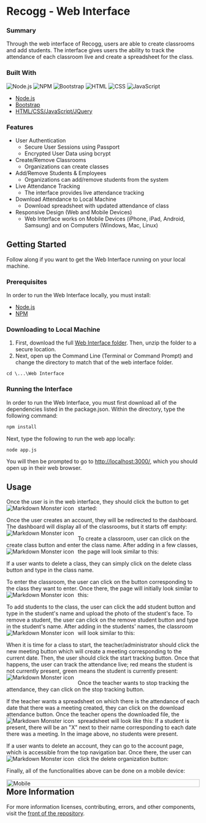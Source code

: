 # Recogg - Web Interface

###  ###

### Summary ###
Through the web interface of Recogg, users are able to create classrooms and add students. The interface gives users the ability to track the attendance of each classroom live and create a spreadsheet for the class.

### Built With
![Node.js](https://img.shields.io/badge/node-%3E%3D10.16.0-green)
![NPM](https://img.shields.io/badge/npm-%3E%3D6.9-orange)
![Bootstrap](https://img.shields.io/badge/bootstrap-%3E%3D4.0-red)
![HTML](https://img.shields.io/badge/HTML-5-yellowgreen)
![CSS](https://img.shields.io/badge/css-3-yellow)
![JavaScript](https://img.shields.io/badge/javascript-%3E%3D8-brightgreen)

* [Node.js](https://nodejs.org/en/)
* [Bootstrap](https://getbootstrap.com)
* [HTML/CSS/JavaScript/JQuery](https://html-css-js.com/)

### Features

* User Authentication
  * Secure User Sessions using Passport
  * Encrypted User Data using bcrypt
* Create/Remove Classrooms
  * Organizations can create classes
* Add/Remove Students & Employees
  * Organizations can add/remove students from the system
* Live Attendance Tracking
  * The interface provides live attendance tracking
* Download Attendance to Local Machine
  * Download spreadsheet with updated attendance of class
* Responsive Design (Web and Mobile Devices)
  * Web Interface works on Mobile Devices (iPhone, iPad, Android, Samsung) and on Computers (Windows, Mac, Linux)

## Getting Started

Follow along if you want to get the Web Interface running on your local machine.

### Prerequisites

In order to run the Web Interface locally, you must install:

* [Node.js](https://nodejs.org/en/download/)
* [NPM](https://www.npmjs.com/get-npm)


### Downloading to Local Machine

1. First, download the full [Web Interface folder](https://github.com/ashayp22/Recogg/tree/master/Web%20Interface). Then, unzip the folder to a secure location.
2. Next, open up the Command Line (Terminal or Command Prompt) and change the directory to match that of the web interface folder.
```
cd \...\Web Interface
```

### Running the Interface

In order to run the Web Interface, you must first download all of the dependencies listed in the package.json. Within the directory, type the following command:

```sh
npm install
```

Next, type the following to run the web app locally:

```
node app.js
```

You will then be prompted to go to [http://localhost:3000/](http://localhost:3000/), which you should open up in their web browser.

## Usage

Once the user is in the web interface, they should click the button to get started:
<img src="screenshots/homepage.JPG" alt="Markdown Monster icon" style="float: left; margin-right: 10px;" />

Once the user creates an account, they will be redirected to the dashboard. The dashboard will display all of the classrooms, but it starts off empty:
<img src="screenshots/dashboard-empty.JPG" alt="Markdown Monster icon" style="float: left; margin-right: 10px;" />

To create a classroom, user can click on the create class button and enter the class name. After adding in a few classes, the page will look similar to this:
<img src="screenshots/dashboard-full.JPG" alt="Markdown Monster icon" style="float: left; margin-right: 10px;" />

If a user wants to delete a class, they can simply click on the delete class button and type in the class name.

To enter the classroom, the user can click on the button corresponding to the class they want to enter. Once there, the page will initially look similar to this:
<img src="screenshots/class-empty.JPG" alt="Markdown Monster icon" style="float: left; margin-right: 10px;" />

To add students to the class, the user can click the add student button and type in the student's name and upload the photo of the student's face. To remove a student, the user can click on the remove student button and type in the student's name. After adding in the students' names, the classroom will look similar to this:
<img src="screenshots/class-full.JPG" alt="Markdown Monster icon" style="float: left; margin-right: 10px;" />

When it is time for a class to start, the teacher/administrator should click the new meeting button which will create a meeting corresponding to the current date. Then, the user should click the start tracking button. Once that happens, the user can track the attendance live; red means the student is not currently present, green means the student is currently present:
<img src="screenshots/class-red.JPG" alt="Markdown Monster icon" style="float: left; margin-right: 10px;" />

Once the teacher wants to stop tracking the attendance, they can click on the stop tracking button.

If the teacher wants a spreadsheet on which there is the attendance of each date that there was a meeting created, they can click on the download attendance button. Once the teacher opens the downloaded file, the spreadsheet will look like this:
<img src="screenshots/spreadsheet.JPG" alt="Markdown Monster icon" style="float: left; margin-right: 10px;" />
If a student is present, there will be an "X" next to their name corresponding to each date there was a meeting. In the image above, no students were present.

If a user wants to delete an account, they can go to the account page, which is accessible from the top navigation bar. Once there, the user can click the delete organization button:
<img src="screenshots/account.JPG" alt="Markdown Monster icon" style="float: left; margin-right: 10px;" />

Finally, all of the functionalities above can be done on a mobile device:

<img src="screenshots/mobile.PNG" alt="Mobile" style="float: left; margin-right: 10px; width: 100%; height: 20px" />


## More Information ##

For more information licenses, contributing, errors, and other components, visit the [front of the repository](https://github.com/ashayp22/Recogg).



